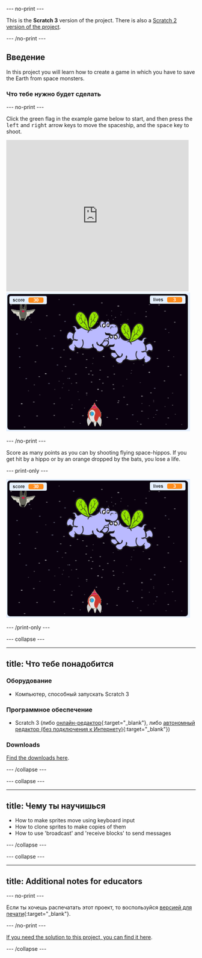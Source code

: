 \--- no-print \---

This is the **Scratch 3** version of the project. There is also a [Scratch 2 version of the project](https://projects.raspberrypi.org/en/projects/clone-wars-scratch2).

\--- /no-print \---

## Введение

In this project you will learn how to create a game in which you have to save the Earth from space monsters.

### Что тебе нужно будет сделать

\--- no-print \---

Click the green flag in the example game below to start, and then press the <kbd>left</kbd> and <kbd>right</kbd> arrow keys to move the spaceship, and the <kbd>space</kbd> key to shoot.

<div class="scratch-preview">
  <iframe allowtransparency="true" width="485" height="402" src="https://scratch.mit.edu/projects/embed/276887163/?autostart=false" frameborder="0" scrolling="no"></iframe>
  <img src="images/showcase.png">
</div>

\--- /no-print \---

Score as many points as you can by shooting flying space-hippos. If you get hit by a hippo or by an orange dropped by the bats, you lose a life.

\--- print-only \---

![desc](images/showcase.png)

\--- /print-only \---

\--- collapse \---

* * *

## title: Что тебе понадобится

### Оборудование

+ Компьютер, способный запускать Scratch 3

### Программное обеспечение

+ Scratch 3 (либо [онлайн-редактор](https://rpf.io/scratchon){:target="_blank"}, либо [автономный редактор (без подключения к Интернету)](https://rpf.io/scratchoff){:target="_blank"})

### Downloads

[Find the downloads here](http://rpf.io/p/en/clone-wars-go).

\--- /collapse \---

\--- collapse \---

* * *

## title: Чему ты научишься

+ How to make sprites move using keyboard input
+ How to clone sprites to make copies of them
+ How to use 'broadcast' and 'receive blocks' to send messages

\--- /collapse \---

\--- collapse \---

* * *

## title: Additional notes for educators

\--- no-print \---

Если ты хочешь распечатать этот проект, то воспользуйся [версией для печати](https://projects.raspberrypi.org/en/projects/clone-wars/print){:target="_blank"}.

\--- /no-print \---

[If you need the solution to this project, you can find it here](http://rpf.io/p/en/clone-wars-get).

\--- /collapse \---